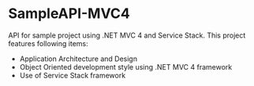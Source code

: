 SampleAPI-MVC4
==============

API for sample project using .NET MVC 4 and Service Stack. This project features following items:
  - Application Architecture and Design
  - Object Oriented development style using .NET MVC 4 framework  
  - Use of Service Stack framework


